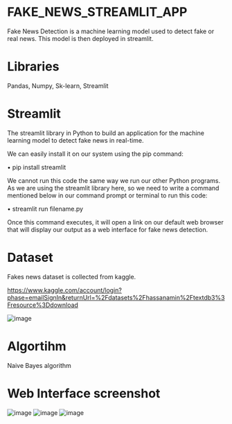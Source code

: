 # FAKE_NEWS_STREAMLIT_APP
Fake News Detection is a machine learning model used to detect fake or real news.
This model is then deployed in streamlit.

# Libraries
Pandas,
Numpy,
Sk-learn,
Streamlit

# Streamlit
The streamlit library in Python to build an application for the machine learning model to detect fake news in real-time.

We can easily install it on our system using the pip command:

• pip install streamlit

We cannot run this code the same way we run our other Python programs. As we are using the streamlit library here, so we need to write a command mentioned below in our command prompt or terminal to run this code:

•	streamlit run filename.py

Once this command executes, it will open a link on our default web browser that will display our output as a web interface for fake news detection.



# Dataset

Fakes news dataset is collected from kaggle.

https://www.kaggle.com/account/login?phase=emailSignIn&returnUrl=%2Fdatasets%2Fhassanamin%2Ftextdb3%3Fresource%3Ddownload

![image](https://user-images.githubusercontent.com/108352774/198819701-9693dfe4-1684-4ac7-a19e-6832b4624dcd.png)


# Algortihm
Naive Bayes algorithm



#  Web Interface screenshot
![image](https://user-images.githubusercontent.com/108352774/198819536-4d7460cf-347e-4e78-87ec-e6a8f8a4d22b.png)
![image](https://user-images.githubusercontent.com/108352774/198819547-ccfa3b3b-d7e8-4eb1-aabe-436dbe9f5e6a.png)
![image](https://user-images.githubusercontent.com/108352774/198819552-60e9d283-255a-4fb8-84ed-06156a265d31.png)



